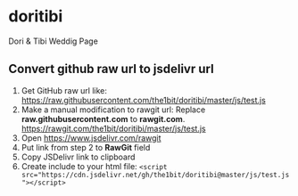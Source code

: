 # doritibi
Dori &amp; Tibi Weddig Page

## Convert github raw url to jsdelivr url

1. Get GitHub raw url like: https://raw.githubusercontent.com/the1bit/doritibi/master/js/test.js
2. Make a manual modification to rawgit url: Replace **raw.githubusercontent.com** to **rawgit.com**. https://rawgit.com/the1bit/doritibi/master/js/test.js
3. Open https://www.jsdelivr.com/rawgit
4. Put link from step 2 to **RawGit** field 
5. Copy JSDelivr link to clipboard
6. Create include to your html file: ```<script src="https://cdn.jsdelivr.net/gh/the1bit/doritibi@master/js/test.js"></script>```
